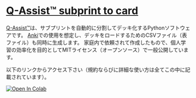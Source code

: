 # [Q-Assist™ subprint to card](https://github.com/katsuma-inoue-42/qassist_to_card)

[Q-Assist™](https://medilink-study.com/)は、サブプリントを自動的に分割してデッキ化するPythonソフトウェアです。
[Anki](https://apps.ankiweb.net/)での使用を想定し、デッキをロードするためのCSVファイル（表ファイル）も同時に生成します。
家庭内で依頼されて作成したもので、個人学習の効率化を目的としてMITライセンス（オープンソース）で一般公開しています。

以下のリンクからアクセス下さい（規約ならびに詳細な使い方は全てこの中に記載されています）。

[![Open In Colab](https://colab.research.google.com/assets/colab-badge.svg)](http://colab.research.google.com/github/katsuma-inoue-42/qassist_to_card/blob/master/qassist_to_card.ipynb)
